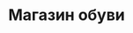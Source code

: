 <!DOCTYPE html>
<head>
    <title>Магазин обуви</title>

</head>
<body>
    <h1>Магазин обуви</h1>
</body>
